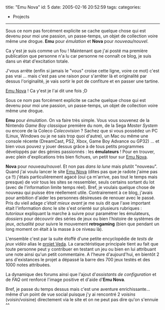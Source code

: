 title: "Emu Nova"
id: 5
date: 2005-02-16 20:52:59
tags:
categories:
- Projects
---

Sous ce nom pas forcément explicite se cache quelque chose qui est devenu pour moi une passion, un passe-temps, un objet de collection voire même une drogue.
**Emu** pour _émulation_ et **Nova** pour _nouveau/nouvel_.

<!--more-->

Ca y'est je suis comme un fou ! Maintenant que j'ai posté ma première publication que personne n'a lu car personne ne connaît ce blog, je suis dans un état d'excitation totale.

J'vous arrête (enfin si jamais le "vous" croise cette ligne, voire ce mot) c'est pas vrai ... mais c'est pas une raison pour s'arrêter là et originalité par dessus l'originalité, je vais sortir le pot de confiture et en passer une tartine.

[Emu Nova](http://www.emunova.net) !
Ca y'est je l'ai dit une fois ;D

Sous ce nom pas forcément explicite se cache quelque chose qui est devenu pour moi une passion, un passe-temps, un objet de collection voire même une drogue.

**Emu** pour _émulation_.
On va faire très simple. Vous vous souvenez de la Nintendo _Game Boy classique_ première du nom, de la Sega _Master System_ ou encore de la Coleco _Colecovision_ ? Sachez que si vous possédez un PC (Linux, Windows ou je ne sais trop quoi d'autre), un Mac ou même une console récente (DreamCast, PS2, Xbox, Game Boy Advance ou GP32) ... et bien vous pouvez y jouer dessus grâce à de tous petits programmes développés par des génies passionnés : les **émulateurs** !
Pour en trouver, avec plein d'explications très bien fichues, un petit tour sur [Emu Nova](http://www.emunova.net).

**Nova** pour _nouveau/nouvel_.
Et non pas _dans la lune_ mais plutôt "nouveau". Quand  j'ai voulu lancer le site [Emu Nova](http://www.emunova.net) (dites pas que je radote j'aime pas ça !!) j'étais particulièrement agacé (oui ça m'arrive, pas tout le temps mais presque) de voir tous les sites se ressembler, seuls certains sortant du lot (avec de l'information limite temps réel). Bref, je voulais quelque chose de nouveau qui puisse être réellement utile.
Contrairement à ce blog, j'avais pour ambition d'aider les personnes désireuses de renouer avec le passé. Pris du vieil adage <cite>c'était mieux avant</cite> je me suis dit que l'axe important était l'information donc le site s'est orienté sur plusieurs rubriques : _tutoriaux_ expliquant la marche à suivre pour paramétrer les émulateurs, _dossiers_ pour découvrir des séries de jeux ou bien l'histoire de systèmes de jeux, _actualité_ pour suivre le mouvement **retrogaming** (bien que pendant un long moment on était à la masse à ce niveau là).

L'ensemble c'est par la suite étoffé d'une petite encyclopédie de _tests de jeux vidéo_ alias le [projet Veda](http://www.emunova.net/veda/). La caractéristique principale tient au fait que toute personne peut y contribuer en testant un jeu ou bien en lui attribuant une note ainsi qu'un petit commentaire. A l'heure d'aujourd'hui, en bientôt 2 ans d'existances le projet a dépassé la barre des 700 jeux testés et des 1000 notes attribuées.

La dynamique des forums ainsi que l'ajout d'_assistants de configuration_ et de _FAQ_ ont renforcé l'image positive et d'aide d'**Emu Nova**.

Bref, je passe du temps dessus mais c'est une aventure enrichissante... même d'un point de vue social puisque j'y ai rencontré 2 _voisins_ (voisin/voisine) directement via le site et on ne peut pas dire qu'on s'ennuie ^^